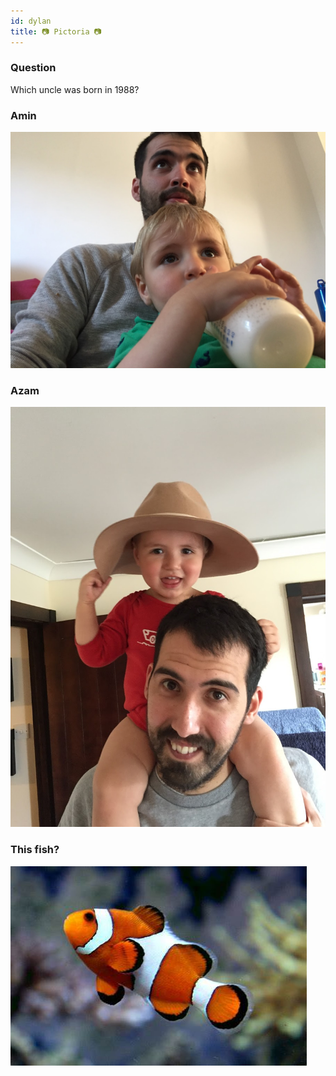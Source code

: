 ```yaml
---
id: dylan
title: 📷 Pictoria 📷
---
```


### Question

Which uncle was born in 1988?

### Amin
[![lego](../../static/img/me.jpg)](wordsearch/pics2.md)

### Azam
[![lego](../../static/img/az.jpg)](hello.md)

### This fish?
[![lego](../../static/img/fish.jpg)](hello.md)
